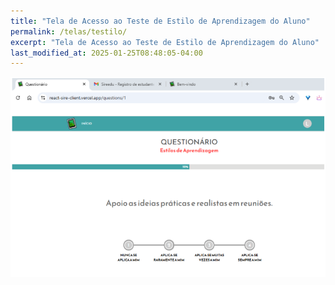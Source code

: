 ```yaml
---
title: "Tela de Acesso ao Teste de Estilo de Aprendizagem do Aluno"
permalink: /telas/testilo/
excerpt: "Tela de Acesso ao Teste de Estilo de Aprendizagem do Aluno"
last_modified_at: 2025-01-25T08:48:05-04:00
---
```


![telas](/assets/images/tela25.png)